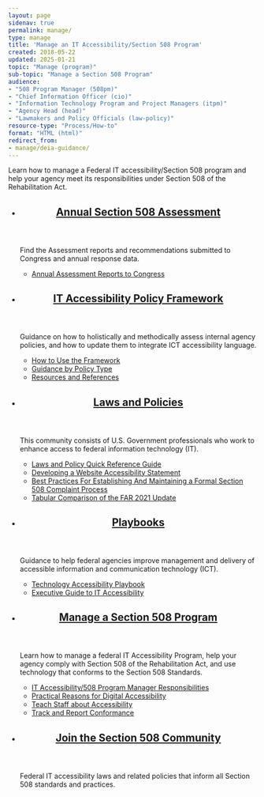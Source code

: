 ```yaml
---
layout: page
sidenav: true
permalink: manage/
type: manage
title: 'Manage an IT Accessibility/Section 508 Program'
created: 2018-05-22
updated: 2025-01-21
topic: "Manage (program)"
sub-topic: "Manage a Section 508 Program"
audience:
- "508 Program Manager (508pm)"
- "Chief Information Officer (cio)"
- "Information Technology Program and Project Managers (itpm)"
- "Agency Head (head)"
- "Lawmakers and Policy Officials (law-policy)"
resource-type: "Process/How-to"
format: "HTML (html)"
redirect_from:
- manage/deia-guidance/
---
```

Learn how to manage a Federal IT accessibility/Section 508 program and help your agency meet its responsibilities under Section 508 of the Rehabilitation Act.

<section class="usa-section">
<ul class="usa-card-group">
  <li class="tablet:grid-col-6 usa-card">
    <div class="usa-card__container radius-md">
      <header class="usa-card__header">
        <h2 class="usa-card__heading font-family-sans"><a href="{{site.baseurl}}/manage/section-508-assessment/">Annual Section 508 Assessment</a></h2>
      </header>
      <div class="usa-card__body">
        <p>Find the Assessment reports and recommendations submitted to Congress and annual response data.</p>
        <ul class="add-list-reset">     
          <li><a href="{{site.baseurl}}/manage/section-508-assessment/">Annual Assessment Reports to Congress</a></li>
        </ul>
      </div>
    </div>
  </li>
  <li class="tablet:grid-col-6 usa-card">
    <div class="usa-card__container radius-md">
      <header class="usa-card__header">
        <h2 class="usa-card__heading font-family-sans"><a href="{{site.baseurl}}/manage/policy-framework/introduction/">
        IT Accessibility Policy Framework</a></h2>
      </header>
      <div class="usa-card__body">
        <p>Guidance on how to holistically and methodically assess internal agency policies, and how to update them to integrate ICT accessibility language.</p>
        <ul class="add-list-reset">
          <li><a href="{{site.baseurl}}/manage/policy-framework/how-to-use-the-framework/how-to-identify-policies/">How to Use the Framework</a></li>          
          <li><a href="{{site.baseurl}}/manage/policy-framework/guidance-by-policy-type/approach/">Guidance by Policy Type</a></li>
          <li><a href="{{site.baseurl}}/manage/policy-framework/resources-and-references/policy-review-template/">Resources and References</a></li>
        </ul>
      </div>
    </div>
  </li>
  <li class="tablet:grid-col-6 usa-card">
    <div class="usa-card__container radius-md">
      <header class="usa-card__header">
        <h2 class="usa-card__heading font-family-sans"><a href="{{site.baseurl}}/manage/laws-and-policies/">Laws and Policies</a></h2>
      </header>
      <div class="usa-card__body">
        <p>This community consists of U.S. Government professionals who work to enhance access to federal information technology (IT).</p>
        <ul class="add-list-reset">
          <li><a href="{{site.baseurl}}/manage/laws-and-policies/quick-reference-guide/">Laws and Policy Quick Reference Guide</a></li>
          <li><a href="{{site.baseurl}}/manage/laws-and-policies/website-accessibility-statement/">Developing a Website Accessibility Statement</a></li>
          <li><a href="{{site.baseurl}}/manage/laws-and-policies/Section-508-complaints-best-practices">Best Practices For Establishing And Maintaining a Formal Section 508 Complaint Process</a></li>
          <li><a href="{{site.baseurl}}/manage/laws-and-policies/far-update-comparison/">Tabular Comparison of the FAR 2021 Update</a></li>
        </ul>
      </div>
    </div>
  </li>
  <li class="tablet:grid-col-6 usa-card">
    <div class="usa-card__container radius-md">
      <header class="usa-card__header">
        <h2 class="usa-card__heading font-family-sans"><a href="{{site.baseurl}}/manage/playbooks/">Playbooks</a></h2>
      </header>
      <div class="usa-card__body">
        <p>Guidance to help federal agencies improve management and delivery of accessible information and communication technology (ICT).</p>
        <ul class="add-list-reset">
          <li><a href="{{site.baseurl}}/manage/playbooks/technology-accessibility-playbook-intro/">Technology Accessibility Playbook</a></li>
          <li><a href="{{site.baseurl}}/manage/playbooks/exec-guide-accessibility/">Executive Guide to IT Accessibility</a></li>
        </ul>
      </div>
    </div>
  </li>  
  <li class="tablet:grid-col-6 usa-card">
    <div class="usa-card__container radius-md">
      <header class="usa-card__header">
        <h2 class="usa-card__heading font-family-sans"><a href="{{site.baseurl}}/manage/program-management/">Manage a Section 508 Program</a></h2>
      </header>
      <div class="usa-card__body">
        <p>Learn how to manage a federal IT Accessibility Program, help your agency comply with Section 508 of the Rehabilitation Act, and use technology that conforms to the Section 508 Standards.</p>
        <ul class="add-list-reset">
          <li><a href="{{site.baseurl}}/manage/program-manager-responsibilities/">IT Accessibility/508 Program Manager Responsibilities</a></li>
          <li><a href="{{site.baseurl}}/manage/benefits-of-accessibility/">Practical Reasons for Digital Accessibility</a></li>          
          <li><a href="{{site.baseurl}}/manage/teach-staff-about-accessibility/">Teach Staff about Accessibility</a></li>
          <li><a href="{{site.baseurl}}/manage/track-report-conformance/">Track and Report Conformance</a></li>
        </ul>
      </div>
    </div>
  </li>
  <li class="tablet:grid-col-6 usa-card">
    <div class="usa-card__container radius-md">
      <header class="usa-card__header">
        <h2 class="usa-card__heading font-family-sans"><a href="{{site.baseurl}}/manage/join-the-508-community/">Join the Section 508 Community</a></h2>
      </header>
      <div class="usa-card__body">
        <p>Federal IT accessibility laws and related policies that inform all Section 508 standards and practices.</p>
      </div>
    </div>
  </li>
</ul>
</section>
